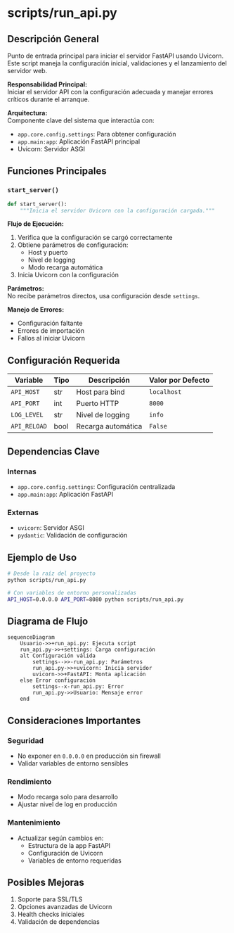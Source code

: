 # scripts/run_api.py

## Descripción General
Punto de entrada principal para iniciar el servidor FastAPI usando Uvicorn. Este script maneja la configuración inicial, validaciones y el lanzamiento del servidor web.

**Responsabilidad Principal:**  
Iniciar el servidor API con la configuración adecuada y manejar errores críticos durante el arranque.

**Arquitectura:**  
Componente clave del sistema que interactúa con:
- `app.core.config.settings`: Para obtener configuración
- `app.main:app`: Aplicación FastAPI principal
- Uvicorn: Servidor ASGI

## Funciones Principales

### `start_server()`
```python
def start_server():
    """Inicia el servidor Uvicorn con la configuración cargada."""
```

**Flujo de Ejecución:**
1. Verifica que la configuración se cargó correctamente
2. Obtiene parámetros de configuración:
   - Host y puerto
   - Nivel de logging  
   - Modo recarga automática
3. Inicia Uvicorn con la configuración

**Parámetros:**  
No recibe parámetros directos, usa configuración desde `settings`.

**Manejo de Errores:**
- Configuración faltante
- Errores de importación
- Fallos al iniciar Uvicorn

## Configuración Requerida

| Variable | Tipo | Descripción | Valor por Defecto |
|----------|------|-------------|-------------------|
| `API_HOST` | str | Host para bind | `localhost` |
| `API_PORT` | int | Puerto HTTP | `8000` |
| `LOG_LEVEL` | str | Nivel de logging | `info` |
| `API_RELOAD` | bool | Recarga automática | `False` |

## Dependencias Clave

### Internas
- `app.core.config.settings`: Configuración centralizada
- `app.main:app`: Aplicación FastAPI

### Externas  
- `uvicorn`: Servidor ASGI
- `pydantic`: Validación de configuración

## Ejemplo de Uso

```bash
# Desde la raíz del proyecto
python scripts/run_api.py

# Con variables de entorno personalizadas
API_HOST=0.0.0.0 API_PORT=8080 python scripts/run_api.py
```

## Diagrama de Flujo

```mermaid
sequenceDiagram
    Usuario->>+run_api.py: Ejecuta script
    run_api.py->>+settings: Carga configuración
    alt Configuración válida
        settings-->>-run_api.py: Parámetros
        run_api.py->>+uvicorn: Inicia servidor
        uvicorn->>+FastAPI: Monta aplicación
    else Error configuración
        settings--x-run_api.py: Error
        run_api.py->>Usuario: Mensaje error
    end
```

## Consideraciones Importantes

### Seguridad
- No exponer en `0.0.0.0` en producción sin firewall
- Validar variables de entorno sensibles

### Rendimiento
- Modo recarga solo para desarrollo
- Ajustar nivel de log en producción

### Mantenimiento
- Actualizar según cambios en:
  - Estructura de la app FastAPI
  - Configuración de Uvicorn
  - Variables de entorno requeridas

## Posibles Mejoras
1. Soporte para SSL/TLS
2. Opciones avanzadas de Uvicorn
3. Health checks iniciales
4. Validación de dependencias
